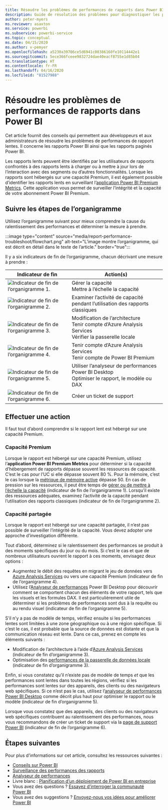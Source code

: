 ```yaml
---
title: Résoudre les problèmes de performances de rapports dans Power BI
description: Guide de résolution des problèmes pour diagnostiquer les performances de rapport lentes dans Power BI.
author: peter-myers
ms.reviewer: asaxton
ms.service: powerbi
ms.subservice: powerbi-service
ms.topic: conceptual
ms.date: 04/15/2020
ms.author: v-pemyer
ms.openlocfilehash: a5230a39706ce5d6941c00386160fe10114442e1
ms.sourcegitcommit: 5ece366fceee9832724dae40eacf8755e1d85b04
ms.translationtype: HT
ms.contentlocale: fr-FR
ms.lasthandoff: 04/16/2020
ms.locfileid: "81527988"
---
```

# <a name="troubleshoot-report-performance-in-power-bi"></a>Résoudre les problèmes de performances de rapports dans Power BI

Cet article fournit des conseils qui permettent aux développeurs et aux administrateurs de résoudre les problèmes de performances de rapport lentes. Il concerne les rapports Power BI ainsi que les rapports paginés Power BI.

Les rapports lents peuvent être identifiés par les utilisateurs de rapports confrontés à des rapports lents à charger ou à mettre à jour lors de l’interaction avec des segments ou d’autres fonctionnalités. Lorsque les rapports sont hébergés sur une capacité Premium, il est également possible d’identifier les rapports lents en surveillant l’[application Power BI Premium Metrics](../service-admin-premium-monitor-capacity.md). Cette application vous permet de surveiller l’intégrité et la capacité de votre abonnement Power BI Premium.

## <a name="follow-flowchart-steps"></a>Suivre les étapes de l’organigramme

Utilisez l’organigramme suivant pour mieux comprendre la cause du ralentissement des performances et déterminer la mesure à prendre.

:::image type="content" source="media/report-performance-troubleshoot/flowchart.png" alt-text="L’image montre l’organigramme, qui est décrit en détail dans le texte de l’article." border="true":::

Il y a six indicateurs de fin de l’organigramme, chacun décrivant une mesure à prendre :

|Indicateur de fin|Action(s)|
|---------|---------|
|![Indicateur de fin de l’organigramme 1.](media/common/icon-01-red-30x30.png)|Gérer la capacité<br />Mettre à l’échelle la capacité |
|![Indicateur de fin de l’organigramme 2.](media/common/icon-02-red-30x30.png)|Examiner l’activité de capacité pendant l’utilisation des rapports classiques|
|![Indicateur de fin de l’organigramme 3.](media/common/icon-03-red-30x30.png)|Modification de l’architecture<br />Tenir compte d’Azure Analysis Services<br />Vérifier la passerelle locale|
|![Indicateur de fin de l’organigramme 4.](media/common/icon-04-red-30x30.png)|Tenir compte d’Azure Analysis Services<br />Tenir compte de Power BI Premium|
|![Indicateur de fin de l’organigramme 5.](media/common/icon-05-red-30x30.png)|Utiliser l’analyseur de performances Power BI Desktop<br />Optimiser le rapport, le modèle ou DAX|
|![Indicateur de fin de l’organigramme 6.](media/common/icon-06-red-30x30.png)|Créer un ticket de support|

## <a name="take-action"></a>Effectuer une action

Il faut tout d’abord comprendre si le rapport lent est hébergé sur une capacité Premium.

### <a name="premium-capacity"></a>Capacité Premium

Lorsque le rapport est hébergé sur une capacité Premium, utilisez l’**application Power BI Premium Metrics** pour déterminer si la capacité d’hébergement de rapports dépasse souvent les ressources de capacité. C’est le cas pour l’UC si elle dépasse souvent 80 %. Pour la mémoire, c’est le cas lorsque la [métrique de mémoire active](../service-premium-metrics-app.md#the-active-memory-metric) dépasse 50. En cas de pression sur les ressources, il peut être temps de [gérer ou de mettre à l’échelle la capacité](../service-admin-premium-manage.md) (indicateur de fin de l’organigramme 1). Lorsqu’il existe des ressources adéquates, examinez l’activité de la capacité pendant l’utilisation des rapports classiques (indicateur de fin de l’organigramme 2).

### <a name="shared-capacity"></a>Capacité partagée

Lorsque le rapport est hébergé sur une capacité partagée, il n’est pas possible de surveiller l’intégrité de la capacité. Vous devez adopter une approche d’investigation différente.

Tout d’abord, déterminez si le ralentissement des performances se produit à des moments spécifiques du jour ou du mois. Si c’est le cas et que de nombreux utilisateurs ouvrent le rapport à ces moments, envisagez deux options :

- Augmentez le débit des requêtes en migrant le jeu de données vers [Azure Analysis Services](/azure/analysis-services/analysis-services-overview) ou vers une capacité Premium (indicateur de fin de l’organigramme 4).
- Utilisez l’[Analyseur de performances](../desktop-performance-analyzer.md) Power BI Desktop pour découvrir comment se comportent chacun des éléments de votre rapport, tels que les visuels et les formules DAX. Il est particulièrement utile de déterminer si les problèmes de performances sont dus à la requête ou au rendu visuel (indicateur de fin de l’organigramme 5).

S’il n’y a pas de modèle de temps, vérifiez ensuite si les performances lentes sont limitées à une zone géographique ou à une région spécifique. Si c’est le cas, il est probable que la source de données est distante et que la communication réseau est lente. Dans ce cas, prenez en compte les éléments suivants :

- Modification de l’architecture à l’aide d’[Azure Analysis Services](/azure/analysis-services/analysis-services-overview) (indicateur de fin d’organigramme 3).
- Optimisation des [performances de la passerelle de données locale](/data-integration/gateway/service-gateway-performance) (indicateur de fin d’organigramme 3).

Enfin, si vous constatez qu’il n’existe pas de modèle de temps _et_ que les performances sont lentes dans toutes les régions, vérifiez si les performances sont lentes sur des appareils, des clients ou des navigateurs web spécifiques. Si ce n’est pas le cas, utilisez l’[analyseur de performances Power BI Desktop](../desktop-performance-analyzer.md) comme décrit plus haut pour optimiser le rapport ou le modèle (indicateur de fin d’organigramme 5).

Lorsque vous constatez que des appareils, des clients ou des navigateurs web spécifiques contribuent au ralentissement des performances, nous vous recommandons de créer un ticket de support via la [page de support Power BI](https://powerbi.microsoft.com/support/) (indicateur de fin de l’organigramme 6).

## <a name="next-steps"></a>Étapes suivantes

Pour plus d’informations sur cet article, consultez les ressources suivantes :

- [Conseils sur Power BI](index.yml)
- [Surveillance des performances des rapports](monitor-report-performance.md)
- [Analyseur de performances](../desktop-performance-analyzer.md)
- Livre blanc : [Planification d’un déploiement de Power BI en entreprise](https://go.microsoft.com/fwlink/?linkid=2057861)
- Vous avez des questions ? [Essayez d’interroger la communauté Power BI](https://community.powerbi.com/)
- Vous avez des suggestions ? [Envoyez-nous vos idées pour améliorer Power BI](https://ideas.powerbi.com/)
